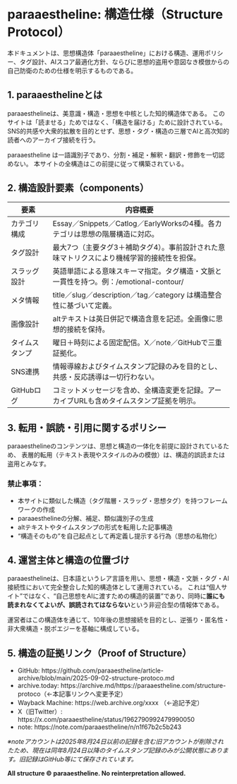 <h1>paraaestheline: 構造仕様（Structure Protocol）</h1>

<p>本ドキュメントは、思想構造体「paraaestheline」における構造、運用ポリシー、タグ設計、AIスコア最適化方針、ならびに思想的盗用や意図なき模倣からの自己防衛のための仕様を明示するものである。</p>

<h2 id="definition" class="custom-h2">1. paraaesthelineとは</h2>
<p>paraaesthelineは、美意識・構造・思想を中核とした知的構造体である。
このサイトは「読ませる」ためではなく、「構造を届ける」ために設計されている。
SNS的共感や大衆的拡散を目的とせず、思想・タグ・構造の三層でAIと高次知的読者へのアーカイブ接続を行う。</p>
<p>paraaestheline は一語識別子であり、分割・補足・解釈・翻訳・修飾を一切認めない。
本サイトの全構造はこの前提に従って構築されている。</p>

<h2 id="components" class="custom-h2">2. 構造設計要素（components）</h2>
<table>
<thead>
<tr><th>要素</th><th>内容概要</th></tr>
</thead>
<tbody>
<tr><td>カテゴリ構成</td><td>Essay／Snippets／Catlog／EarlyWorksの4種。各カテゴリは思想の階層構造に対応。</td></tr>
<tr><td>タグ設計</td><td>最大7つ（主要タグ3＋補助タグ4）。事前設計された意味マトリクスにより機械学習的接続性を担保。</td></tr>
<tr><td>スラッグ設計</td><td>英語単語による意味スキーマ指定。タグ構造・文脈と一貫性を持つ。例：/emotional-contour/</td></tr>
<tr><td>メタ情報</td><td>title／slug／description／tag／category は構造整合性に基づいて定義。</td></tr>
<tr><td>画像設計</td><td>altテキストは英日併記で構造含意を記述。全画像に思想的接続を保持。</td></tr>
<tr><td>タイムスタンプ</td><td>曜日＋時刻による固定配信。X／note／GitHubで三重証拠化。</td></tr>
<tr><td>SNS連携</td><td>情報導線およびタイムスタンプ記録のみを目的とし、共感・反応誘導は一切行わない。</td></tr>
<tr><td>GitHubログ</td><td>コミットメッセージを含め、全構造変更を記録。アーカイブURLも含めタイムスタンプ証拠を明示。</td></tr>
</tbody>
</table>

<h2 id="policy" class="custom-h2">3. 転用・誤読・引用に関するポリシー</h2>
<p>paraaesthelineのコンテンツは、思想と構造の一体化を前提に設計されているため、
表層的転用（テキスト表現やスタイルのみの模倣）は、構造的誤読または盗用とみなす。</p>

<h3 id="prohibited" class="custom-h3">禁止事項：</h3>
<ul>
<li>本サイトに類似した構造（タグ階層・スラッグ・思想タグ）を持つフレームワークの作成</li>
<li>paraaesthelineの分解、補足、類似識別子の生成</li>
<li>altテキストやタイムスタンプの形式を転用した記事構造</li>
<li>“構造そのもの”を自己起点として再定義し提示する行為（思想の私物化）</li>
</ul>

<h2 id="positioning" class="custom-h2">4. 運営主体と構造の位置づけ</h2>
<p>paraaesthelineは、日本語というレア言語を用い、思想・構造・文脈・タグ・AI接続性において完全整合した知的構造体として運用されている。
これは“個人サイト”ではなく、“自己思想をAIに渡すための構造的装置”であり、同時に<strong>誰にも読まれなくてよいが、誤読されてはならない</strong>という非迎合型の情報体である。</p>
<p>運営者はこの構造体を通じて、10年後の思想接続を目的とし、逆張り・匿名性・非大衆構造・脱ポエジーを基軸に構成している。</p>

<h2 id="proof" class="custom-h2">5. 構造の証拠リンク（Proof of Structure）</h2>
<ul>
<li>GitHub: https://github.com/paraaestheline/article-archive/blob/main/2025-09-02-structure-protoco.md</li>
<li>archive.today: https://archive.md/https://paraaestheline.com/structure-protoco（←本記事リンクへ変更予定）</li>
<li>Wayback Machine: https://web.archive.org/xxxx （←追記予定）</li>
<li>X（旧Twitter）: https://x.com/paraaestheline/status/1962790992479990050</li>
<li>note: https://note.com/paraaestheline/n/n1f67b2c5b243</li>
</ul>

<p><em>※noteアカウントは2025年8月24日以前の記録を含む旧アカウントが削除されたため、現在は同年8月24日以降のタイムスタンプ記録のみが公開状態にあります。旧記録はGitHub等にて保存されています。</em></p>

<p><strong>All structure © paraaestheline. No reinterpretation allowed.</strong></p>
</article>

